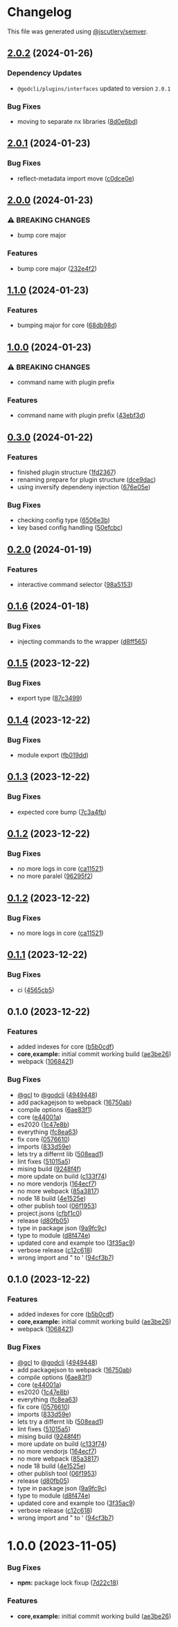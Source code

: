 # Changelog

This file was generated using [@jscutlery/semver](https://github.com/jscutlery/semver).

## [2.0.2](https://github.com/dtap001/gcl/compare/@gcl/core-2.0.1...@gcl/core-2.0.2) (2024-01-26)

### Dependency Updates

* `@godcli/plugins/interfaces` updated to version `2.0.1`

### Bug Fixes

* moving to separate nx libraries ([8d0e6bd](https://github.com/dtap001/gcl/commit/8d0e6bdae08d7a8e58579001bb990607b5675508))

## [2.0.1](https://github.com/dtap001/gcl/compare/@gcl/core-2.0.0...@gcl/core-2.0.1) (2024-01-23)


### Bug Fixes

* reflect-metadata import move ([c0dce0e](https://github.com/dtap001/gcl/commit/c0dce0eb18a06fbd508d742d3770f596134c00ff))

## [2.0.0](https://github.com/dtap001/gcl/compare/@gcl/core-1.1.0...@gcl/core-2.0.0) (2024-01-23)


### ⚠ BREAKING CHANGES

* bump core major

### Features

* bump core major ([232e4f2](https://github.com/dtap001/gcl/commit/232e4f27397c86aae19b004d202d54c9a8e0fe98))

## [1.1.0](https://github.com/dtap001/gcl/compare/@gcl/core-1.0.0...@gcl/core-1.1.0) (2024-01-23)


### Features

* bumping major for core ([68db98d](https://github.com/dtap001/gcl/commit/68db98d2f0253207d68b2e9b4e1a2d2ea9d196cd))

## [1.0.0](https://github.com/dtap001/gcl/compare/@gcl/core-0.3.0...@gcl/core-1.0.0) (2024-01-23)


### ⚠ BREAKING CHANGES

* command name with plugin prefix

### Features

* command name with plugin prefix ([43ebf3d](https://github.com/dtap001/gcl/commit/43ebf3da1602756e2b6a3359a0e29c31d48c83b6))

## [0.3.0](https://github.com/dtap001/gcl/compare/@gcl/core-0.2.0...@gcl/core-0.3.0) (2024-01-22)


### Features

* finished plugin structure ([1fd2367](https://github.com/dtap001/gcl/commit/1fd2367ddab457461bb429eea5bfd3a00ed15ee6))
* renaming prepare for plugin structure ([dce9dac](https://github.com/dtap001/gcl/commit/dce9dac6573bdfc89b940d802d1b47f12082c226))
* using inversify dependeny injection ([676e05e](https://github.com/dtap001/gcl/commit/676e05e0b56f5ec979b51669d6d4558e847ae5af))


### Bug Fixes

* checking config type ([6506e3b](https://github.com/dtap001/gcl/commit/6506e3bf5787beed54549fbd186b1d238a2928a3))
* key based config handling ([50efcbc](https://github.com/dtap001/gcl/commit/50efcbcd503f4719f085d558038ac2d1509a8ea9))

## [0.2.0](https://github.com/dtap001/gcl/compare/@gcl/core-0.1.6...@gcl/core-0.2.0) (2024-01-19)


### Features

* interactive command selector ([98a5153](https://github.com/dtap001/gcl/commit/98a5153ff9532c91b254d048bf4b6afc118144d6))

## [0.1.6](https://github.com/dtap001/gcl/compare/@gcl/core-0.1.5...@gcl/core-0.1.6) (2024-01-18)


### Bug Fixes

* injecting commands to the wrapper ([d8ff565](https://github.com/dtap001/gcl/commit/d8ff565ab63bbce9dcde310061eb0cf03364711c))

## [0.1.5](https://github.com/dtap001/gcl/compare/@gcl/core-0.1.4...@gcl/core-0.1.5) (2023-12-22)


### Bug Fixes

* export type ([87c3499](https://github.com/dtap001/gcl/commit/87c34994f94bec4a47ebefa49948aad2fb238ce1))

## [0.1.4](https://github.com/dtap001/gcl/compare/@gcl/core-0.1.3...@gcl/core-0.1.4) (2023-12-22)


### Bug Fixes

* module export ([fb019dd](https://github.com/dtap001/gcl/commit/fb019dd5291185703b7394331cfe26e0ed73ff7c))

## [0.1.3](https://github.com/dtap001/gcl/compare/@gcl/core-0.1.2...@gcl/core-0.1.3) (2023-12-22)


### Bug Fixes

* expected core bump ([7c3a4fb](https://github.com/dtap001/gcl/commit/7c3a4fbd1ee698d2b7e66c82b9d0ef1c5ca92f65))

## [0.1.2](https://github.com/dtap001/gcl/compare/@gcl/core-0.1.1...@gcl/core-0.1.2) (2023-12-22)


### Bug Fixes

* no more logs in core ([ca11521](https://github.com/dtap001/gcl/commit/ca11521f35714d230c3a9e727e1561b45bef6921))
* no more paralel ([96295f2](https://github.com/dtap001/gcl/commit/96295f27950f6b98f449f6b279acfeed6dab2886))

## [0.1.2](https://github.com/dtap001/gcl/compare/@gcl/core-0.1.1...@gcl/core-0.1.2) (2023-12-22)


### Bug Fixes

* no more logs in core ([ca11521](https://github.com/dtap001/gcl/commit/ca11521f35714d230c3a9e727e1561b45bef6921))

## [0.1.1](https://github.com/dtap001/gcl/compare/@gcl/core-0.1.0...@gcl/core-0.1.1) (2023-12-22)


### Bug Fixes

* ci ([4565cb5](https://github.com/dtap001/gcl/commit/4565cb5487df73ae77480698e869768584895ac2))

## 0.1.0 (2023-12-22)


### Features

* added indexes for core ([b5b0cdf](https://github.com/dtap001/gcl/commit/b5b0cdf7128170362c85106381b4f3aa577b15fc))
* **core,example:** initial commit working build ([ae3be26](https://github.com/dtap001/gcl/commit/ae3be262ac6d423e33dddd8812f97d55bb3603ee))
* webpack ([1068421](https://github.com/dtap001/gcl/commit/106842105f1ba60bfbcbdb3f4138731b331d40a4))


### Bug Fixes

* [@gcl](https://github.com/gcl) to [@godcli](https://github.com/godcli) ([4949448](https://github.com/dtap001/gcl/commit/4949448b502387ee9e1973b7e68a0bfab3976e94))
* add packagejson to webpack ([16750ab](https://github.com/dtap001/gcl/commit/16750ab6cc82e48c5713ad65c89b1fa4c5b72c7b))
* compile options ([6ae83f1](https://github.com/dtap001/gcl/commit/6ae83f1b90008bb8b68a62a5f700f5dcceee10f6))
* core ([e44001a](https://github.com/dtap001/gcl/commit/e44001a419682d13a292a3a3c0956e58b50df502))
* es2020 ([1c47e8b](https://github.com/dtap001/gcl/commit/1c47e8be0482f6900b88246f306a353adf61bb69))
* everything ([fc8ea63](https://github.com/dtap001/gcl/commit/fc8ea637670ef10ef6ff12e5681b0885b54ad2c6))
* fix core ([0576610](https://github.com/dtap001/gcl/commit/057661049df82a19e2f53098722d89191ff1138d))
* imports ([833d59e](https://github.com/dtap001/gcl/commit/833d59ef369e72b4d9766f691a5790d070193af2))
* lets try a differnt lib ([508ead1](https://github.com/dtap001/gcl/commit/508ead11c9416b6d317127b1f8c9ae7fcf7c739e))
* lint fixes ([51015a5](https://github.com/dtap001/gcl/commit/51015a5e4459f609d61c5d31a19eb175b0c38108))
* mising build ([9248f4f](https://github.com/dtap001/gcl/commit/9248f4fae88e1e4a8455a8fccd19b26289df515b))
* more update on build ([c133f74](https://github.com/dtap001/gcl/commit/c133f7495c235b9c56b13967f9168c1e984d35b0))
* no more vendorjs ([164ecf7](https://github.com/dtap001/gcl/commit/164ecf73a66c8561c3102d8bb701027ec269c82c))
* no more webpack ([85a3817](https://github.com/dtap001/gcl/commit/85a38175e5b704b03e6787f1d193a88a08611032))
* node 18 build ([4e1525e](https://github.com/dtap001/gcl/commit/4e1525ea106617086bb54070b496a89a4e081dfc))
* other publish tool ([06f1953](https://github.com/dtap001/gcl/commit/06f1953a9b73fc883a778a65ab4ba123fd6e5057))
* project.jsons ([cfbf1c0](https://github.com/dtap001/gcl/commit/cfbf1c053cf76af62aa7c39d01d9f528caf42e9f))
* release ([d80fb05](https://github.com/dtap001/gcl/commit/d80fb05fb5fe97166e06995b53d9d7993dfe74ac))
* type in package json ([9a9fc9c](https://github.com/dtap001/gcl/commit/9a9fc9c2f30a57ad1bea7718556af749db8a4126))
* type to module ([d8f474e](https://github.com/dtap001/gcl/commit/d8f474e88e96c1d9464054d42077d4b184d8ba66))
* updated core and example too ([3f35ac9](https://github.com/dtap001/gcl/commit/3f35ac9cc14f20c15384f9cb770425db12de346e))
* verbose release ([c12c618](https://github.com/dtap001/gcl/commit/c12c61868d568e52cf3f3000a29919ecc4e481e7))
* wrong import and " to ' ([94cf3b7](https://github.com/dtap001/gcl/commit/94cf3b76e6163e6d477bce234c7159fe23ca1139))

## 0.1.0 (2023-12-22)


### Features

* added indexes for core ([b5b0cdf](https://github.com/dtap001/gcl/commit/b5b0cdf7128170362c85106381b4f3aa577b15fc))
* **core,example:** initial commit working build ([ae3be26](https://github.com/dtap001/gcl/commit/ae3be262ac6d423e33dddd8812f97d55bb3603ee))
* webpack ([1068421](https://github.com/dtap001/gcl/commit/106842105f1ba60bfbcbdb3f4138731b331d40a4))


### Bug Fixes

* [@gcl](https://github.com/gcl) to [@godcli](https://github.com/godcli) ([4949448](https://github.com/dtap001/gcl/commit/4949448b502387ee9e1973b7e68a0bfab3976e94))
* add packagejson to webpack ([16750ab](https://github.com/dtap001/gcl/commit/16750ab6cc82e48c5713ad65c89b1fa4c5b72c7b))
* compile options ([6ae83f1](https://github.com/dtap001/gcl/commit/6ae83f1b90008bb8b68a62a5f700f5dcceee10f6))
* core ([e44001a](https://github.com/dtap001/gcl/commit/e44001a419682d13a292a3a3c0956e58b50df502))
* es2020 ([1c47e8b](https://github.com/dtap001/gcl/commit/1c47e8be0482f6900b88246f306a353adf61bb69))
* everything ([fc8ea63](https://github.com/dtap001/gcl/commit/fc8ea637670ef10ef6ff12e5681b0885b54ad2c6))
* fix core ([0576610](https://github.com/dtap001/gcl/commit/057661049df82a19e2f53098722d89191ff1138d))
* imports ([833d59e](https://github.com/dtap001/gcl/commit/833d59ef369e72b4d9766f691a5790d070193af2))
* lets try a differnt lib ([508ead1](https://github.com/dtap001/gcl/commit/508ead11c9416b6d317127b1f8c9ae7fcf7c739e))
* lint fixes ([51015a5](https://github.com/dtap001/gcl/commit/51015a5e4459f609d61c5d31a19eb175b0c38108))
* mising build ([9248f4f](https://github.com/dtap001/gcl/commit/9248f4fae88e1e4a8455a8fccd19b26289df515b))
* more update on build ([c133f74](https://github.com/dtap001/gcl/commit/c133f7495c235b9c56b13967f9168c1e984d35b0))
* no more vendorjs ([164ecf7](https://github.com/dtap001/gcl/commit/164ecf73a66c8561c3102d8bb701027ec269c82c))
* no more webpack ([85a3817](https://github.com/dtap001/gcl/commit/85a38175e5b704b03e6787f1d193a88a08611032))
* node 18 build ([4e1525e](https://github.com/dtap001/gcl/commit/4e1525ea106617086bb54070b496a89a4e081dfc))
* other publish tool ([06f1953](https://github.com/dtap001/gcl/commit/06f1953a9b73fc883a778a65ab4ba123fd6e5057))
* release ([d80fb05](https://github.com/dtap001/gcl/commit/d80fb05fb5fe97166e06995b53d9d7993dfe74ac))
* type in package json ([9a9fc9c](https://github.com/dtap001/gcl/commit/9a9fc9c2f30a57ad1bea7718556af749db8a4126))
* type to module ([d8f474e](https://github.com/dtap001/gcl/commit/d8f474e88e96c1d9464054d42077d4b184d8ba66))
* updated core and example too ([3f35ac9](https://github.com/dtap001/gcl/commit/3f35ac9cc14f20c15384f9cb770425db12de346e))
* verbose release ([c12c618](https://github.com/dtap001/gcl/commit/c12c61868d568e52cf3f3000a29919ecc4e481e7))
* wrong import and " to ' ([94cf3b7](https://github.com/dtap001/gcl/commit/94cf3b76e6163e6d477bce234c7159fe23ca1139))

# 1.0.0 (2023-11-05)


### Bug Fixes

* **npm:** package lock fixup ([7d22c18](https://github.com/dtap001/gcl/commit/7d22c18fa2941e7a03d32ea854ad886b62de95ad))


### Features

* **core,example:** initial commit working build ([ae3be26](https://github.com/dtap001/gcl/commit/ae3be262ac6d423e33dddd8812f97d55bb3603ee))
